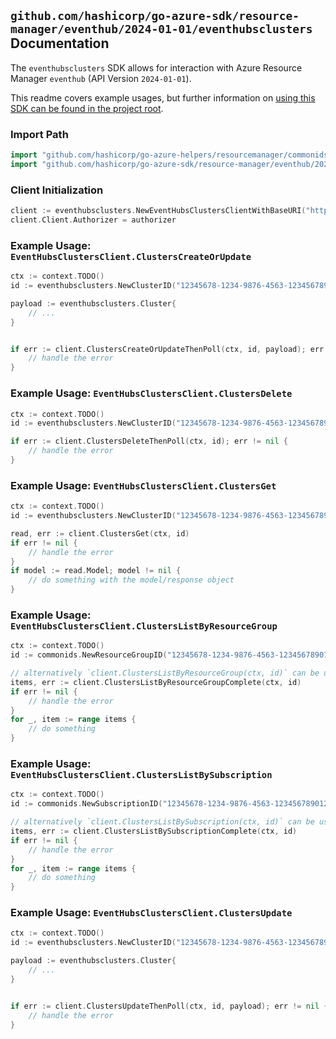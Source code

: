 
## `github.com/hashicorp/go-azure-sdk/resource-manager/eventhub/2024-01-01/eventhubsclusters` Documentation

The `eventhubsclusters` SDK allows for interaction with Azure Resource Manager `eventhub` (API Version `2024-01-01`).

This readme covers example usages, but further information on [using this SDK can be found in the project root](https://github.com/hashicorp/go-azure-sdk/tree/main/docs).

### Import Path

```go
import "github.com/hashicorp/go-azure-helpers/resourcemanager/commonids"
import "github.com/hashicorp/go-azure-sdk/resource-manager/eventhub/2024-01-01/eventhubsclusters"
```


### Client Initialization

```go
client := eventhubsclusters.NewEventHubsClustersClientWithBaseURI("https://management.azure.com")
client.Client.Authorizer = authorizer
```


### Example Usage: `EventHubsClustersClient.ClustersCreateOrUpdate`

```go
ctx := context.TODO()
id := eventhubsclusters.NewClusterID("12345678-1234-9876-4563-123456789012", "example-resource-group", "clusterValue")

payload := eventhubsclusters.Cluster{
	// ...
}


if err := client.ClustersCreateOrUpdateThenPoll(ctx, id, payload); err != nil {
	// handle the error
}
```


### Example Usage: `EventHubsClustersClient.ClustersDelete`

```go
ctx := context.TODO()
id := eventhubsclusters.NewClusterID("12345678-1234-9876-4563-123456789012", "example-resource-group", "clusterValue")

if err := client.ClustersDeleteThenPoll(ctx, id); err != nil {
	// handle the error
}
```


### Example Usage: `EventHubsClustersClient.ClustersGet`

```go
ctx := context.TODO()
id := eventhubsclusters.NewClusterID("12345678-1234-9876-4563-123456789012", "example-resource-group", "clusterValue")

read, err := client.ClustersGet(ctx, id)
if err != nil {
	// handle the error
}
if model := read.Model; model != nil {
	// do something with the model/response object
}
```


### Example Usage: `EventHubsClustersClient.ClustersListByResourceGroup`

```go
ctx := context.TODO()
id := commonids.NewResourceGroupID("12345678-1234-9876-4563-123456789012", "example-resource-group")

// alternatively `client.ClustersListByResourceGroup(ctx, id)` can be used to do batched pagination
items, err := client.ClustersListByResourceGroupComplete(ctx, id)
if err != nil {
	// handle the error
}
for _, item := range items {
	// do something
}
```


### Example Usage: `EventHubsClustersClient.ClustersListBySubscription`

```go
ctx := context.TODO()
id := commonids.NewSubscriptionID("12345678-1234-9876-4563-123456789012")

// alternatively `client.ClustersListBySubscription(ctx, id)` can be used to do batched pagination
items, err := client.ClustersListBySubscriptionComplete(ctx, id)
if err != nil {
	// handle the error
}
for _, item := range items {
	// do something
}
```


### Example Usage: `EventHubsClustersClient.ClustersUpdate`

```go
ctx := context.TODO()
id := eventhubsclusters.NewClusterID("12345678-1234-9876-4563-123456789012", "example-resource-group", "clusterValue")

payload := eventhubsclusters.Cluster{
	// ...
}


if err := client.ClustersUpdateThenPoll(ctx, id, payload); err != nil {
	// handle the error
}
```
